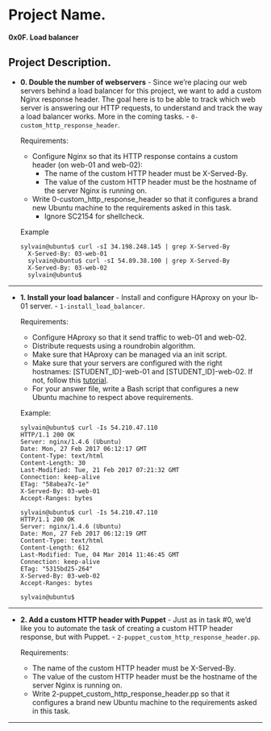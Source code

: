# Project Name.
**0x0F. Load balancer**



## Project Description.


* **0. Double the number of webservers** - Since we’re placing our web servers behind a load balancer for this project, we want to add a custom Nginx response header. The goal here is to be able to track which web server is answering our HTTP requests, to understand and track the way a load balancer works. More in the coming tasks. - `0-custom_http_response_header`.

	Requirements:

	*	Configure Nginx so that its HTTP response contains a custom header (on web-01 and web-02):
		*	The name of the custom HTTP header must be X-Served-By.
		*	The value of the custom HTTP header must be the hostname of the server Nginx is running on.
	*	Write 0-custom_http_response_header so that it configures a brand new Ubuntu machine to the requirements asked in this task.
		*	Ignore SC2154 for shellcheck.

	Example
  ```
  sylvain@ubuntu$ curl -sI 34.198.248.145 | grep X-Served-By
	X-Served-By: 03-web-01
	sylvain@ubuntu$ curl -sI 54.89.38.100 | grep X-Served-By
	X-Served-By: 03-web-02
	sylvain@ubuntu$
  ```
---

* **1. Install your load balancer** - Install and configure HAproxy on your lb-01 server. - `1-install_load_balancer`.

	Requirements:

	*	Configure HAproxy so that it send traffic to web-01 and web-02.
	*	Distribute requests using a roundrobin algorithm.
	*	Make sure that HAproxy can be managed via an init script.
	*	Make sure that your servers are configured with the right hostnames: [STUDENT_ID]-web-01 and [STUDENT_ID]-web-02. If not, follow this [tutorial](https://docs.aws.amazon.com/AWSEC2/latest/UserGuide/set-hostname.html).
	*	For your answer file, write a Bash script that configures a new Ubuntu machine to respect above requirements.

	Example:
	```
  sylvain@ubuntu$ curl -Is 54.210.47.110
	HTTP/1.1 200 OK
	Server: nginx/1.4.6 (Ubuntu)
	Date: Mon, 27 Feb 2017 06:12:17 GMT
	Content-Type: text/html
	Content-Length: 30
	Last-Modified: Tue, 21 Feb 2017 07:21:32 GMT
	Connection: keep-alive
	ETag: "58abea7c-1e"
	X-Served-By: 03-web-01
	Accept-Ranges: bytes

	sylvain@ubuntu$ curl -Is 54.210.47.110
	HTTP/1.1 200 OK
	Server: nginx/1.4.6 (Ubuntu)
	Date: Mon, 27 Feb 2017 06:12:19 GMT
	Content-Type: text/html
	Content-Length: 612
	Last-Modified: Tue, 04 Mar 2014 11:46:45 GMT
	Connection: keep-alive
	ETag: "5315bd25-264"
	X-Served-By: 03-web-02
	Accept-Ranges: bytes

	sylvain@ubuntu$
  ```
---

* **2. Add a custom HTTP header with Puppet** - Just as in task #0, we’d like you to automate the task of creating a custom HTTP header response, but with Puppet. - `2-puppet_custom_http_response_header.pp`.

	Requirements:

	*	The name of the custom HTTP header must be X-Served-By.
	*	The value of the custom HTTP header must be the hostname of the server Nginx is running on.
	*	Write 2-puppet_custom_http_response_header.pp so that it configures a brand new Ubuntu machine to the requirements asked in this task.

---

